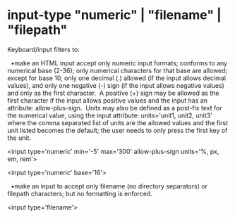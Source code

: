 # input-type "numeric" | "filename" | "filepath"
Keyboard/input filters to:

&nbsp; •make an HTML input accept only numeric input formats; conforms to any numerical base (2-36); only numerical characters for that base are allowed; except for base 10, only one decimal (.) allowed (if the input allows decimal values), and only one negative (-) sign (if the input allows negative values) and only as the first character.&nbsp; A positive (+) sign may be allowed as the first character if the input allows positive values and the input has an attribute: allow-plus-sign.&nbsp; Units may also be defined as a post-fix text for the numerical value, using the input attribute: units='unit1, unit2, unit3' where the comma separated list of units are the allowed values and the first unit listed becomes the default; the user needs to only press the first key of the unit.

&lt;input type='numeric' min='-5' max='300' allow-plus-sign units='%, px, em, rem'&gt;

&lt;input type='numeric' base='16'&gt;

&nbsp; •make an input to accept only filename (no directory separators) or filepath characters; but no formatting is enforced.

&lt;input type='filename'&gt;
